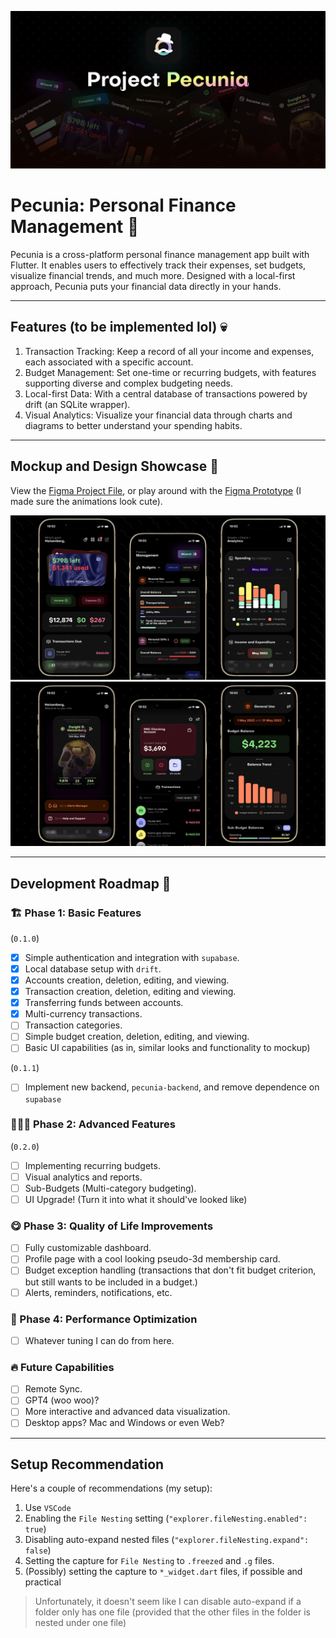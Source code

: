 ![Pecunia Banner](/assets/readme/banner_v2.png)

# Pecunia: Personal Finance Management 💸

Pecunia is a cross-platform personal finance management app built with Flutter. It enables users to effectively track their expenses, set budgets, visualize financial trends, and much more. Designed with a local-first approach, Pecunia puts your financial data directly in your hands.

---

## Features (to be implemented lol) 💀

1. Transaction Tracking: Keep a record of all your income and expenses, each associated with a specific account.
2. Budget Management: Set one-time or recurring budgets, with features supporting diverse and complex budgeting needs.
3. Local-first Data: With a central database of transactions powered by drift (an SQLite wrapper).
4. Visual Analytics: Visualize your financial data through charts and diagrams to better understand your spending habits.

---

## Mockup and Design Showcase 📱

View the [Figma Project File](https://www.figma.com/file/eSFHv1qQIq0d7z23L45xiK/Project-Pecunia?type=design&node-id=909%3A3488&t=yNe4EOVObaxCtKNY-1), or play around with the [Figma Prototype](https://www.figma.com/proto/eSFHv1qQIq0d7z23L45xiK/Project-Pecunia?page-id=775%3A1156&type=design&node-id=787-617&viewport=876%2C191%2C0.97&scaling=scale-down&starting-point-node-id=787%3A617) (I made sure the animations look cute).

![Mockup 1](/assets/readme/mockup_grp_1.png)
![Mockup 2](/assets/readme/mockup_grp_2.png)

---

## Development Roadmap 🚀

### 🏗️ Phase 1: Basic Features

(`0.1.0`)

- [x] Simple authentication and integration with `supabase`.
- [x] Local database setup with `drift`.
- [x] Accounts creation, deletion, editing, and viewing.
- [x] Transaction creation, deletion, editing and viewing.
- [x] Transferring funds between accounts.
- [x] Multi-currency transactions.
- [ ] Transaction categories.
- [ ] Simple budget creation, deletion, editing, and viewing.
- [ ] Basic UI capabilities (as in, similar looks and functionality to mockup) 

(`0.1.1`)

- [ ] Implement new backend, `pecunia-backend`, and remove dependence on `supabase`

### 🧑🏼‍💻 Phase 2: Advanced Features

(`0.2.0`)

- [ ] Implementing recurring budgets.
- [ ] Visual analytics and reports.
- [ ] Sub-Budgets (Multi-category budgeting).
- [ ] UI Upgrade! (Turn it into what it should've looked like)

### 😋 Phase 3: Quality of Life Improvements

- [ ] Fully customizable dashboard.
- [ ] Profile page with a cool looking pseudo-3d membership card.
- [ ] Budget exception handling (transactions that don't fit budget criterion, but still wants to be included in a budget.)
- [ ] Alerts, reminders, notifications, etc.

### 💨 Phase 4: Performance Optimization

- [ ] Whatever tuning I can do from here.

### 🔥 Future Capabilities

- [ ] Remote Sync.
- [ ] GPT4 (woo woo)?
- [ ] More interactive and advanced data visualization.
- [ ] Desktop apps? Mac and Windows or even Web?

---
## Setup Recommendation
Here's a couple of recommendations (my setup):

1. Use `VSCode`
2. Enabling the `File Nesting` setting (`"explorer.fileNesting.enabled": true`)
3. Disabling auto-expand nested files (`"explorer.fileNesting.expand": false`)
4. Setting the capture for `File Nesting` to `.freezed` and `.g` files.
5. (Possibly) setting the capture to `*_widget.dart` files, if possible and practical

> Unfortunately, it doesn't seem like I can disable auto-expand if a folder only has one file (provided that the other files in the folder is nested under one file)